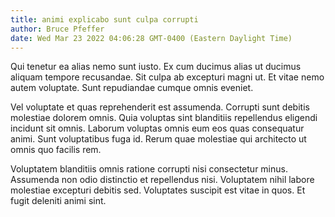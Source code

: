 ```yaml
---
title: animi explicabo sunt culpa corrupti
author: Bruce Pfeffer
date: Wed Mar 23 2022 04:06:28 GMT-0400 (Eastern Daylight Time)
---
```

Qui tenetur ea alias nemo sunt iusto. Ex cum ducimus alias ut ducimus aliquam tempore recusandae. Sit culpa ab excepturi magni ut. Et vitae nemo autem voluptate. Sunt repudiandae cumque omnis eveniet.

 Vel voluptate et quas reprehenderit est assumenda. Corrupti sunt debitis molestiae dolorem omnis. Quia voluptas sint blanditiis repellendus eligendi incidunt sit omnis. Laborum voluptas omnis eum eos quas consequatur animi. Sunt voluptatibus fuga id. Rerum quae molestiae qui architecto ut omnis quo facilis rem.

 Voluptatem blanditiis omnis ratione corrupti nisi consectetur minus. Assumenda non odio distinctio et repellendus nisi. Voluptatem nihil labore molestiae excepturi debitis sed. Voluptates suscipit est vitae in quos. Et fugit deleniti animi sint.